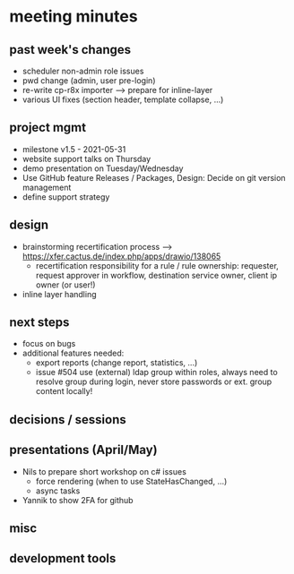 # meeting minutes

## past week's changes
- scheduler non-admin role issues
- pwd change (admin, user pre-login)
- re-write cp-r8x importer --> prepare for inline-layer
- various UI fixes (section header, template collapse, ...)

## project mgmt
- milestone v1.5 - 2021-05-31
- website support talks on Thursday
- demo presentation on Tuesday/Wednesday
- Use GitHub feature Releases / Packages, Design: Decide on git version management
- define support strategy

## design
- brainstorming recertification process --> <https://xfer.cactus.de/index.php/apps/drawio/138065>
  - recertification responsibility for a rule / rule ownership: requester, request approver in workflow, destination service owner, client ip owner (or user!) 
- inline layer handling

## next steps
- focus on bugs
- additional features needed:
  - export reports (change report, statistics, ...)
  - issue #504 use (external) ldap group within roles, always need to resolve group during login, never store passwords or ext. group content locally!

## decisions / sessions

## presentations (April/May)
- Nils to prepare short workshop on c# issues
  - force rendering (when to use StateHasChanged, ...)
  - async tasks
- Yannik to show 2FA for github
  
## misc
## development tools

